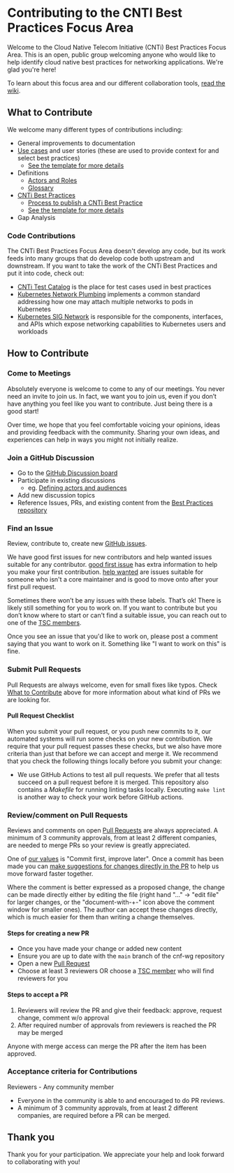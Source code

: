 # Contributing to the CNTI Best Practices Focus Area

Welcome to the Cloud Native Telecom Initiative (CNTi) Best Practices Focus Area. This is an open, public group welcoming anyone who would like to help identify cloud native best practices for networking applications. We're glad you're here!

To learn about this focus area and our different collaboration tools, [read the wiki](https://wiki.lfnetworking.org/display/LN/Best+Practices).

## What to Contribute

We welcome many different types of contributions including:

- General improvements to documentation
- [Use cases](doc/use-case/) and user stories (these are used to provide context for and select best practices)
  - [See the template for more details](doc/use-case/NNNN-UC-template.md)
- Definitions
  - [Actors and Roles](https://github.com/lfn-cnti/bestpractices/discussions/30)
  - [Glossary](doc/glossary.md)
- [CNTi Best Practices](doc/best_cnf_dev.md)
  - [Process to publish a CNTi Best Practice](doc/cbpps/cnti_best_practice_process.md)
  - [See the template for more details](doc/cbpps/NNNN-cbpp-template.md)
- Gap Analysis

### Code Contributions

The CNTi Best Practices Focus Area doesn't develop any code, but its work feeds into many groups that do develop code both upstream and downstream. If you want to take the work of the CNTi Best Practices and put it into code, check out:

- [CNTi Test Catalog](https://github.com/cnti-testcatalog/testsuite) is the place for test cases used in best practices
- [Kubernetes Network Plumbing](https://github.com/k8snetworkplumbingwg) implements a common standard addressing how one may attach multiple networks to pods in Kubernetes
- [Kubernetes SIG Network](https://github.com/kubernetes/community/tree/master/sig-network) is responsible for the components, interfaces, and APIs which expose networking capabilities to Kubernetes users and workloads

## How to Contribute

### Come to Meetings

Absolutely everyone is welcome to come to any of our meetings. You never need an invite to join us. In fact, we want you to join us, even if you don’t have anything you feel like you want to contribute. Just being there is a good start!

Over time, we hope that you feel comfortable voicing your opinions, ideas and providing feedback with the community. Sharing your own ideas, and experiences can help in ways you might not initially realize.

### Join a GitHub Discussion

- Go to the [GitHub Discussion board](https://github.com/lfn-cnti/bestpractices/discussions/)
- Participate in existing discussions
  - eg. [Defining actors and audiences](https://github.com/lfn-cnti/bestpractices/discussions/30)
- Add new discussion topics
- Reference Issues, PRs, and existing content from the [Best Practices repository](https://github.com/lfn-cnti/bestpractices)

### Find an Issue

Review, contribute to, create new [GitHub issues](https://github.com/lfn-cnti/bestpractices/issues).

We have good first issues for new contributors and help wanted issues suitable for any contributor. [good first issue](https://github.com/lfn-cnti/bestpractices/issues?q=is%3Aissue+is%3Aopen+label%3A%22good+first+issue%22) has extra information to
help you make your first contribution. [help wanted](https://github.com/lfn-cnti/bestpractices/issues?q=is%3Aissue+is%3Aopen+label%3A%22help+wanted%22) are issues suitable for someone who isn't a core maintainer and is good to move onto after your first pull request.

Sometimes there won’t be any issues with these labels. That’s ok! There is likely still something for you to work on. If you want to contribute but you don’t know where to start or can't find a suitable issue, you can reach out to one of the [TSC members](https://wiki.lfnetworking.org/display/LN/CNTi+Governance).  

Once you see an issue that you'd like to work on, please post a comment saying that you want to work on it. Something like "I want to work on this" is fine.

### Submit Pull Requests

Pull Requests are always welcome, even for small fixes like typos. Check [What to Contribute](#what-to-contribute) above for more information about what kind of PRs we are looking for.

#### Pull Request Checklist

When you submit your pull request, or you push new commits to it, our automated systems will run some checks on your new contribution. We require that your pull request passes these checks, but we also have more criteria than just that before we can accept and merge it. We recommend that you check the following things locally before you submit your change:

- We use GitHub Actions to test all pull requests. We prefer that all tests succeed on a pull request before it is merged. This repository also contains a *Makefile* for running linting tasks locally. Executing `make lint` is another way to check your work before GitHub actions.

### Review/comment on Pull Requests

Reviews and comments on open [Pull Requests](https://github.com/lfn-cnti/bestpractices/pulls) are always appreciated.
A minimum of 3 community approvals, from at least 2 different companies, are needed to merge PRs so your review is greatly appreciated.

<!-- markdown-link-check-disable -->
One of [our values](charter.md#values) is "Commit first, improve later". Once a commit has been made you can [make suggestions for changes directly in the PR](https://docs.github.com/en/github/collaborating-with-issues-and-pull-requests/commenting-on-a-pull-request#adding-line-comments-to-a-pull-request) to help us move forward faster together.
<!-- markdown-link-check-enable -->

Where the comment is better expressed as a proposed change, the change can be made directly either by editing the file (right hand "..." -> "edit file" for larger changes, or the "document-with-+-" icon above the comment window for smaller ones).   The author can accept these changes directly, which is much easier for them than writing a change themselves.

#### Steps for creating a new PR

- Once you have made your change or added new content
- Ensure you are up to date with the `main` branch of the cnf-wg repository
- Open a new [Pull Request](https://github.com/lfn-cnti/bestpractices/pulls)
- Choose at least 3 reviewers OR choose a [TSC member](https://wiki.lfnetworking.org/display/LN/CNTi+Governance) who will find reviewers for you

#### Steps to accept a PR

1. Reviewers will review the PR and give their feedback: approve, request change, comment w/o approval
1. After required number of approvals from reviewers is reached the PR may be merged

Anyone with merge access can merge the PR after the item has been approved.

### Acceptance criteria for Contributions

Reviewers - Any community member

- Everyone in the community is able to and encouraged to do PR reviews. 
- A minimum of 3 community approvals, from at least 2 different companies, are required before a PR can be merged.

## Thank you

Thank you for your participation. We appreciate your help and look forward to collaborating with you!
